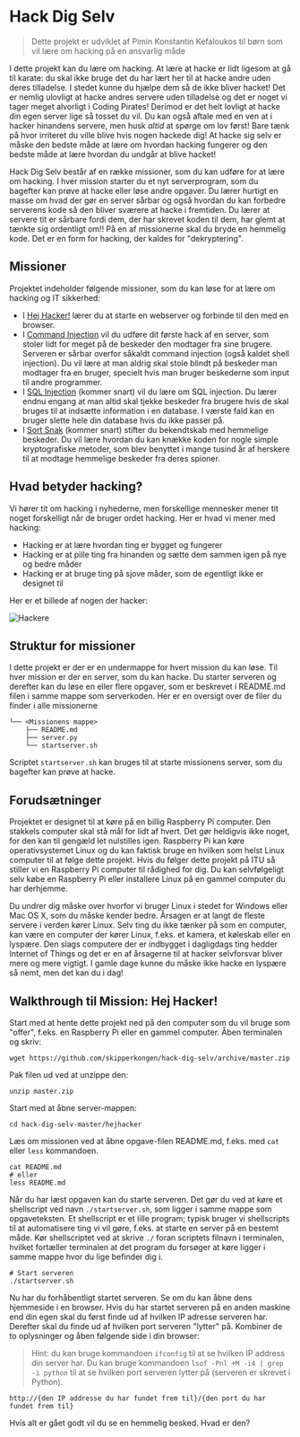 # Hack Dig Selv

> Dette projekt er udviklet af Pimin Konstantin Kefaloukos til børn som vil lære om hacking på en ansvarlig måde

I dette projekt kan du lære om hacking. At lære at hacke er lidt ligesom at gå til karate: du skal ikke bruge det du har
lært her til at hacke andre uden deres tilladelse. I stedet kunne du hjælpe dem så de ikke bliver hacket! Det er nemlig ulovligt at hacke andres servere uden tilladelse og det er noget vi tager meget alvorligt i Coding Pirates! Derimod er det helt lovligt at hacke din egen server lige så tosset du vil. Du kan også aftale med en ven at i hacker hinandens servere, men husk *altid* at spørge om lov først! Bare tænk på hvor irriteret du ville blive hvis nogen hackede dig! At hacke sig selv er måske den bedste måde at lære om hvordan hacking fungerer og den bedste måde at lære hvordan du undgår at blive hacket!

Hack Dig Selv består af en række missioner, som du kan udføre for at lære om hacking. I hver mission starter du et nyt serverprogram, som du bagefter kan prøve at hacke eller løse andre opgaver. Du lærer hurtigt en masse om hvad der gør en server sårbar og også hvordan du kan forbedre serverens kode så den bliver sværere at hacke i fremtiden. Du lærer at servere tit er sårbare fordi dem, der har skrevet koden til dem, har glemt at tænkte sig ordentligt om!! På en af missionerne skal du bryde en hemmelig kode. Det er en form for hacking, der kaldes for "dekryptering".

## Missioner

Projektet indeholder følgende missioner, som du kan løse for at lære om hacking og IT sikkerhed:

- I [Hej Hacker!](https://github.com/skipperkongen/hack-dig-selv/tree/master/hejhacker) lærer du at starte en webserver og forbinde til den med en browser.
- I [Command Injection](https://github.com/skipperkongen/hack-dig-selv/tree/master/command-injection) vil du udføre dit første hack af en server, som stoler lidt for meget på de beskeder den modtager fra sine brugere. Serveren er sårbar overfor såkaldt command injection (også kaldet shell injection). Du vil lære at man aldrig skal stole blindt på beskeder man modtager fra en bruger, specielt hvis man bruger beskederne som input til andre programmer.
- I [SQL Injection](https://github.com/skipperkongen/hack-dig-selv/tree/master/sql-injection) (kommer snart) vil du lære om SQL injection. Du lærer endnu engang at man altid skal tjekke beskeder fra brugere hvis de skal bruges til at indsætte information i en database. I værste fald kan en bruger slette hele din database hvis du ikke passer på.
- I [Sort Snak](https://github.com/skipperkongen/hack-dig-selv/tree/master/sortsnak) (kommer snart) stifter du bekendtskab med hemmelige beskeder. Du vil lære hvordan du kan knække koden for nogle simple kryptografiske metoder, som blev benyttet i mange tusind år af herskere til at modtage hemmelige beskeder fra deres spioner.

## Hvad betyder hacking?

Vi hører tit om hacking i nyhederne, men forskellige mennesker mener tit noget forskelligt når de bruger ordet hacking. Her er hvad vi mener med hacking:

- Hacking er at lære hvordan ting er bygget og fungerer
- Hacking er at pille ting fra hinanden og sætte dem sammen igen på nye og bedre måder
- Hacking er at bruge ting på sjove måder, som de egentligt ikke er designet til

Her er et billede af nogen der hacker:

![Hackere](https://upload.wikimedia.org/wikipedia/commons/4/41/Solder_workshop_at_FIXME_Hackerspace%2C_Renens%2C_Lausanne_%282015-05-23_06.25.46_by_Mitch_Altman%29.jpg)

## Struktur for missioner

I dette projekt er der er en undermappe for hvert mission du kan løse. Til hver mission er der en server, som du kan hacke. Du starter serveren og derefter kan du løse en eller flere opgaver, som er beskrevet i README.md filen i samme mappe som serverkoden. Her er en oversigt over de filer du finder i alle missionerne

```
└── <Missionens mappe>
    ├── README.md
    ├── server.py
    └── startserver.sh
```

Scriptet `startserver.sh` kan bruges til at starte missionens server, som du bagefter kan prøve at hacke.


## Forudsætninger

Projektet er designet til at køre på en billig Raspberry Pi computer. Den stakkels computer skal stå mål for lidt
af hvert. Det gør heldigvis ikke noget, for den kan til gengæld let nulstilles igen. Raspberry Pi kan køre operativsystemet Linux og du kan faktisk bruge en hvilken som helst Linux computer til at følge dette projekt. Hvis du følger dette projekt på ITU så stiller vi en Raspberry Pi computer til rådighed for dig. Du kan selvfølgeligt selv købe en Raspberry Pi eller installere Linux på en gammel computer du har derhjemme.

Du undrer dig måske over hvorfor vi bruger Linux i stedet for Windows eller Mac OS X, som du måske kender bedre. Årsagen er at langt de fleste servere i verden kører Linux. Selv ting du ikke tænker på som en computer, kan være en computer der kører Linux, f.eks. et kamera, et køleskab eller en lyspære. Den slags computere der er indbygget i dagligdags ting hedder Internet of Things og det er en af årsagerne til at hacker selvforsvar bliver mere og mere vigtigt. I gamle dage kunne du måske ikke hacke en lyspære så nemt, men det kan du i dag!

## Walkthrough til Mission: Hej Hacker!

Start med at hente dette projekt ned på den computer som du vil bruge som "offer", f.eks. en Raspberry Pi eller en gammel computer. Åben terminalen og skriv:

```
wget https://github.com/skipperkongen/hack-dig-selv/archive/master.zip
```

Pak filen ud ved at unzippe den:

```
unzip master.zip
```


Start med at åbne server-mappen:

```
cd hack-dig-selv-master/hejhacker
```

Læs om missionen ved at åbne opgave-filen README.md, f.eks. med `cat` eller `less` kommandoen.

```
cat README.md
# eller
less README.md
```

Når du har læst opgaven kan du starte serveren. Det gør du ved at køre et shellscript ved navn `./startserver.sh`, som ligger i samme mappe som opgaveteksten. Et shellscript er et lille program; typisk bruger vi shellscripts til at automatisere ting vi vil gøre, f.eks. at starte en server på en bestemt måde. Kør shellscriptet ved at skrive `./` foran scriptets filnavn i terminalen, hvilket fortæller terminalen at det program du forsøger at køre ligger i samme mappe hvor du lige befinder dig i.

```
# Start serveren
./startserver.sh
```

Nu har du forhåbentligt startet serveren. Se om du kan åbne dens hjemmeside i en browser. Hvis du har startet serveren på en anden maskine end din egen skal du først finde ud af hvilken IP adresse serveren har. Derefter skal du finde ud af hvilken port serveren "lytter" på. Kombiner de to oplysninger og åben følgende side i din browser:

> Hint: du kan bruge kommandoen `ifconfig` til at se hvilken IP address din server har. Du kan bruge kommandoen `lsof -Pnl +M -i4 | grep -i python` til at se hvilken port serveren lytter på (serveren er skrevet i Python).

```
http://{den IP addresse du har fundet frem til}/{den port du har fundet frem til}
```

Hvis alt er gået godt vil du se en hemmelig besked. Hvad er den?
